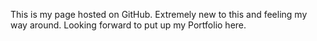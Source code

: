 This is my page hosted on GitHub. Extremely new to this and feeling my way around. Looking forward to put up my Portfolio here.
